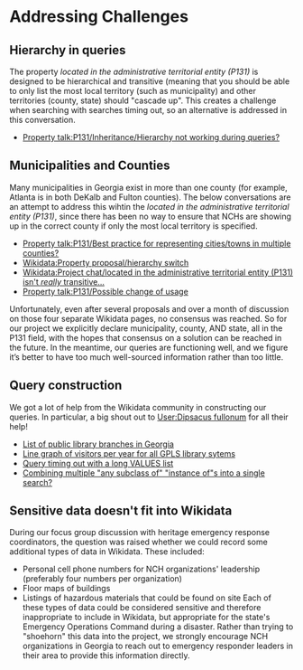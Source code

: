 # Addressing Challenges

## Hierarchy in queries

The property *located in the administrative territorial entity (P131)* is designed to be hierarchical and transitive (meaning that you should be able to only list the most local territory (such as municipality) and other territories (county, state) should "cascade up".
This creates a challenge when searching with searches timing out, so an alternative is addressed in this conversation. 

* [Property talk:P131/Inheritance/Hierarchy not working during queries?](https://www.wikidata.org/wiki/Property_talk:P131#Inheritance/Hierarchy_not_working_during_queries?)

## Municipalities and Counties

Many municipalities in Georgia exist in more than one county (for example, Atlanta is in both DeKalb and Fulton counties). The below conversations are an attempt to address this wihtin the *located in the administrative territorial entity (P131)*, since there has been no way to ensure that NCHs are showing up in the correct county if only the most local territory is specified.

* [Property talk:P131/Best practice for representing cities/towns in multiple counties?](https://www.wikidata.org/wiki/Property_talk:P131#Best_practice_for_representing_cities/towns_in_multiple_counties?)
* [Wikidata:Property proposal/hierarchy switch](https://www.wikidata.org/wiki/Wikidata:Property_proposal/hierarchy_switch)
* [Wikidata:Project chat/located in the administrative territorial entity (P131) isn't *really* transitive...](https://www.wikidata.org/wiki/Wikidata:Project_chat/Archive/2020/02#located_in_the_administrative_territorial_entity_(P131)_isn't_really_transitive...)
* [Property talk:P131/Possible change of usage](https://www.wikidata.org/wiki/Property_talk:P131#Possible_change_of_usage)

Unfortunately, even after several proposals and over a month of discussion on those four separate Wikidata pages, no consensus was reached.  So for our project we explicitly declare municipality, county, AND state, all in the P131 field, with the hopes that consensus on a solution can be reached in the future.  In the meantime, our queries are functioning well, and we figure it’s better to have too much well-sourced information rather than too little.

## Query construction

We got a lot of help from the Wikidata community in constructing our queries.  In particular, a big shout out to [User:Dipsacus fullonum](https://www.wikidata.org/wiki/User:Dipsacus_fullonum) for all their help!

* [List of public library branches in Georgia](https://www.wikidata.org/wiki/Wikidata:Request_a_query/Archive/2020/05#Public_library_branches_in_Georgia)
* [Line graph of visitors per year for all GPLS library sytems](https://www.wikidata.org/wiki/Wikidata:Request_a_query/Archive/2020/05#Line_graph_of_visitors_per_year_for_all_GPLS_library_sytems)
* [Query timing out with a long VALUES list](https://www.wikidata.org/wiki/Wikidata:Request_a_query/Archive/2020/05#Query_timing_out_with_a_long_VALUES_list)
* [Combining multiple "any subclass of" "instance of"s into a single search?](https://www.wikidata.org/wiki/Wikidata:Request_a_query/Archive/2020/06#Combining_multiple_%22any_subclass_of%22_%22instance_of%22s_into_a_single_search?)

## Sensitive data doesn't fit into Wikidata

During our focus group discussion with heritage emergency response coordinators, the question was raised whether we could record some additional types of data in Wikidata.  These included:
* Personal cell phone numbers for NCH organizations' leadership (preferably four numbers per organization)
* Floor maps of buildings
* Listings of hazardous materials that could be found on site
Each of these types of data could be considered sensitive and therefore inappropriate to include in Wikidata, but appropriate for the state's Emergency Operations Command during a disaster.  Rather than trying to "shoehorn" this data into the project, we strongly encourage NCH organizations in Georgia to reach out to emergency responder leaders in their area to provide this information directly.

